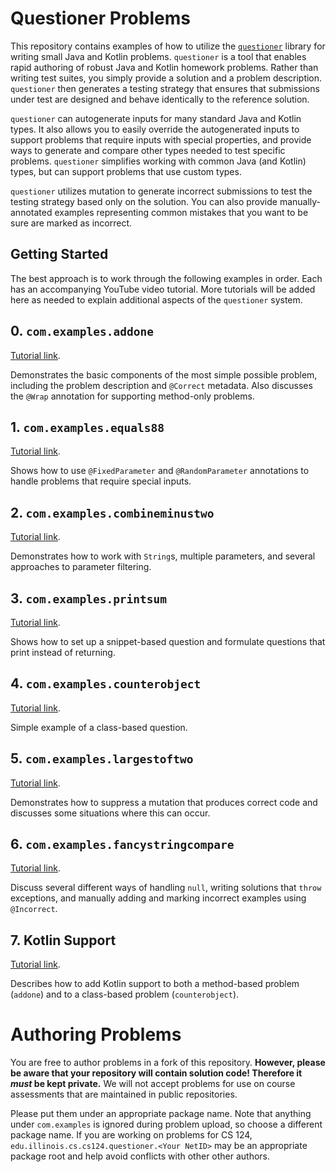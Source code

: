 # Questioner Problems

This repository contains examples of how to utilize the [`questioner`](https://github.com/cs125-illinois/questioner) library for writing small Java and Kotlin problems.
`questioner` is a tool that enables rapid authoring of robust Java and Kotlin homework problems.
Rather than writing test suites, you simply provide a solution and a problem description.
`questioner` then generates a testing strategy that ensures that submissions under test are designed and behave identically to the reference solution.

`questioner` can autogenerate inputs for many standard Java and Kotlin types.
It also allows you to easily override the autogenerated inputs to support problems that require inputs with special properties, and provide ways to generate and compare other types needed to test specific problems.
`questioner` simplifies working with common Java (and Kotlin) types, but can support problems that use custom types.

`questioner` utilizes mutation to generate incorrect submissions to test the testing strategy based only on the solution.
You can also provide manually-annotated examples representing common mistakes that you want to be sure are marked as incorrect.

## Getting Started

The best approach is to work through the following examples in order.
Each has an accompanying YouTube video tutorial.
More tutorials will be added here as needed to explain additional aspects of the `questioner` system.

## 0. `com.examples.addone`

[Tutorial link](https://youtu.be/-Z3EDpuylrY).

Demonstrates the basic components of the most simple possible problem, including the problem description and `@Correct` metadata.
Also discusses the `@Wrap` annotation for supporting method-only problems.

## 1. `com.examples.equals88`

[Tutorial link](https://youtu.be/2Nw07GMBPcs).

Shows how to use `@FixedParameter` and `@RandomParameter` annotations to handle problems that require special inputs.

## 2. `com.examples.combineminustwo`

[Tutorial link](https://youtu.be/gjuxIizO8Oc).

Demonstrates how to work with `String`s, multiple parameters, and several approaches to parameter filtering.

## 3. `com.examples.printsum`

[Tutorial link](https://youtu.be/ozViMtSBYIs).

Shows how to set up a snippet-based question and formulate questions that print instead of returning.

## 4. `com.examples.counterobject`

[Tutorial link](https://youtu.be/60SqkB2xiu4).

Simple example of a class-based question.

## 5. `com.examples.largestoftwo`

[Tutorial link](https://youtu.be/EtmWlWeAlEE).

Demonstrates how to suppress a mutation that produces correct code and discusses some situations where this can occur.

## 6. `com.examples.fancystringcompare`

[Tutorial link](https://youtu.be/SDpbrumaU2s).

Discuss several different ways of handling `null`, writing solutions that `throw` exceptions, and manually adding and marking incorrect examples using `@Incorrect`.

## 7. Kotlin Support

[Tutorial link](https://youtu.be/0pAASQTuCUI).

Describes how to add Kotlin support to both a method-based problem (`addone`) and to a class-based problem (`counterobject`).

# Authoring Problems

You are free to author problems in a fork of this repository.
**However, please be aware that your repository will contain solution code!
Therefore it _must_ be kept private.**
We will not accept problems for use on course assessments that are maintained in public repositories.

Please put them under an appropriate package name.
Note that anything under `com.examples` is ignored during problem upload, so choose a different package name.
If you are working on problems for CS 124, `edu.illinois.cs.cs124.questioner.<Your NetID>` may be an appropriate package root and help avoid conflicts with other other authors.